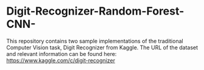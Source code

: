 # Digit-Recognizer-Random-Forest-CNN-
This repository contains two sample implementations of the traditional Computer Vision task, Digit Recognizer from Kaggle. The URL of the dataset and relevant information can be found here: https://www.kaggle.com/c/digit-recognizer
